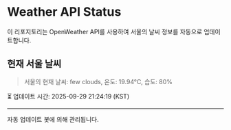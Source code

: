 
# Weather API Status

이 리포지토리는 OpenWeather API를 사용하여 서울의 날씨 정보를 자동으로 업데이트합니다.

## 현재 서울 날씨
> 서울의 현재 날씨: few clouds, 온도: 19.94°C, 습도: 80%

⏳ 업데이트 시간: 2025-09-29 21:24:19 (KST)

---
자동 업데이트 봇에 의해 관리됩니다.
